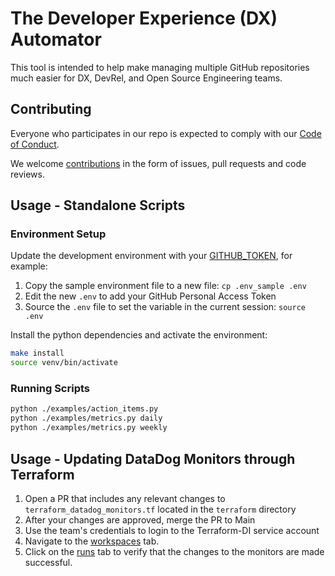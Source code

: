 # The Developer Experience (DX) Automator

This tool is intended to help make managing multiple GitHub repositories much easier for DX, DevRel, and Open Source Engineering teams.

## Contributing

Everyone who participates in our repo is expected to comply with our [Code of Conduct](CODE_OF_CONDUCT.md).

We welcome [contributions](CONTRIBUTING.md) in the form of issues, pull requests and code reviews.

## Usage - Standalone Scripts

### Environment Setup

Update the development environment with your [GITHUB_TOKEN](https://help.github.com/en/github/authenticating-to-github/creating-a-personal-access-token-for-the-command-line), for example:

1. Copy the sample environment file to a new file: `cp .env_sample .env`
1. Edit the new `.env` to add your GitHub Personal Access Token
1. Source the `.env` file to set the variable in the current session: `source .env`

Install the python dependencies and activate the environment:

```bash
make install
source venv/bin/activate
```

### Running Scripts

```bash
python ./examples/action_items.py
python ./examples/metrics.py daily
python ./examples/metrics.py weekly
```
## Usage - Updating DataDog Monitors through Terraform
1. Open a PR that includes any relevant changes to `terraform_datadog_monitors.tf` located in the `terraform` directory
2. After your changes are approved, merge the PR to Main
3. Use the team's credentials to login to the Terraform-DI service account
4. Navigate to the [workspaces](app.terraform.io/app) tab.
5. Click on the [runs](https://app.terraform.io/app/Twilio-Developer-Interfaces/workspaces/dx-automator/runs) tab to verify that the changes to the monitors are made successful.
